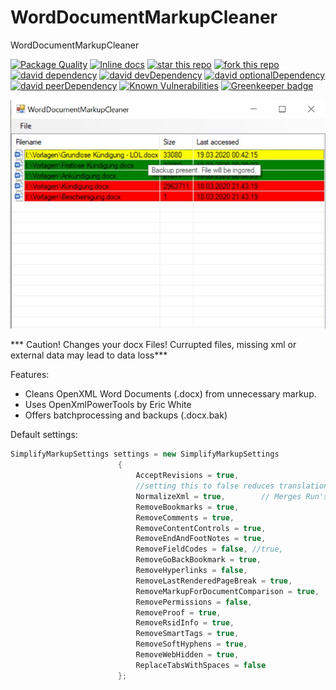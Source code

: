 # WordDocumentMarkupCleaner
WordDocumentMarkupCleaner

[![Package Quality](http://npm.packagequality.com/shield/WordDocumentMarkupCleaner.svg)](http://packagequality.com/#?package=WordDocumentMarkupCleaner)
[![Inline docs](http://inch-ci.org/github/HansHammel/WordDocumentMarkupCleaner.svg?branch=master)](http://inch-ci.org/github/HansHammel/WordDocumentMarkupCleaner)
[![star this repo](http://githubbadges.com/star.svg?user=HansHammel&repo=WordDocumentMarkupCleaner&style=flat&color=fff&background=007ec6)](https://github.com/HansHammel/WordDocumentMarkupCleaner)
[![fork this repo](http://githubbadges.com/fork.svg?user=HansHammel&repo=WordDocumentMarkupCleaner&style=flat&color=fff&background=007ec6)](https://github.com/HansHammel/WordDocumentMarkupCleaner/fork)
[![david dependency](https://img.shields.io/david/HansHammel/WordDocumentMarkupCleaner.svg)](https://david-dm.org/HansHammel/WordDocumentMarkupCleaner)
[![david devDependency](https://img.shields.io/david/dev/HansHammel/WordDocumentMarkupCleaner.svg)](https://david-dm.org/HansHammel/WordDocumentMarkupCleaner)
[![david optionalDependency](https://img.shields.io/david/optional/HansHammel/WordDocumentMarkupCleaner.svg)](https://david-dm.org/HansHammel/WordDocumentMarkupCleaner)
[![david peerDependency](https://img.shields.io/david/peer/HansHammel/WordDocumentMarkupCleaner.svg)](https://david-dm.org/HansHammel/WordDocumentMarkupCleaner)
[![Known Vulnerabilities](https://snyk.io/test/github/HansHammel/WordDocumentMarkupCleaner/badge.svg)](https://snyk.io/test/github/HansHammel/WordDocumentMarkupCleaner) 
[![Greenkeeper badge](https://badges.greenkeeper.io/HansHammel/WordDocumentMarkupCleaner.svg)](https://greenkeeper.io/)

![Screenshot](screenshot.jpg?raw=true "Screenshot")


*** Caution! Changes your docx Files! Currupted files, missing xml or external data may lead to data loss***

Features: 

- Cleans OpenXML Word Documents (.docx) from unnecessary markup. 
- Uses OpenXmlPowerTools by Eric White
- Offers batchprocessing and backups (.docx.bak)

Default settings:

```csharp
SimplifyMarkupSettings settings = new SimplifyMarkupSettings
                        {
                            AcceptRevisions = true,
                            //setting this to false reduces translation quality, but if true some documents have XML format errors when opening
                            NormalizeXml = true,        // Merges Run's in a paragraph with similar formatting 
                            RemoveBookmarks = true,
                            RemoveComments = true,
                            RemoveContentControls = true,
                            RemoveEndAndFootNotes = true,
                            RemoveFieldCodes = false, //true,
                            RemoveGoBackBookmark = true,
                            RemoveHyperlinks = false,
                            RemoveLastRenderedPageBreak = true,
                            RemoveMarkupForDocumentComparison = true,
                            RemovePermissions = false,
                            RemoveProof = true,
                            RemoveRsidInfo = true,
                            RemoveSmartTags = true,
                            RemoveSoftHyphens = true,
                            RemoveWebHidden = true,
                            ReplaceTabsWithSpaces = false
                        };
```